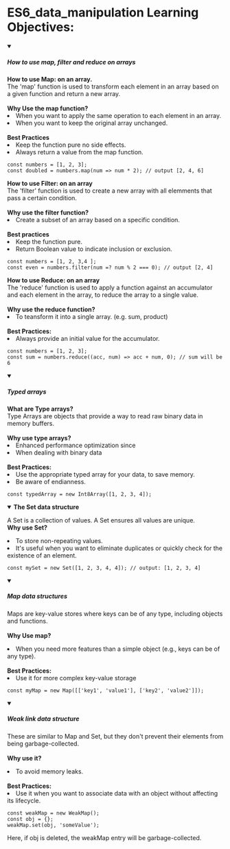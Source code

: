 # ES6_data_manipulation Learning Objectives:

<details open>
<summary>
<h5>
 How to use map, filter and reduce on arrays
 </h5>
</summary>
<main>
<b>How to use Map: on an array.</b>
<br>
The 'map' function is used to transform each element in an array based on a given function and return a new array.
<br>
<br>
<b>Why Use the map function?</b>
<li>
When you want to apply the same operation to each element in an array.
</li>
<li>
When you want to keep the original array unchanged.
</li>
<br>
<b>Best Practices</b>
<li>
Keep the function pure no side effects.</li>
<li>
Always return a value from the map function.</li>

```
const numbers = [1, 2, 3];
const doubled = numbers.map(num => num * 2); // output [2, 4, 6]
```
</main>

<main>
<b>How to use Filter: on an array</b><br>
The 'filter' function is used to create a new array with all  elemments that pass a certain condition.<br><br>
<b>Why use the filter function?</b>
<li>Create a subset of an array based on a specific condition.</li>
<br>
<b>Best practices</b>
<li>Keep the function pure.</li>
<li>Return Boolean value to indicate inclusion or exclusion.</li>

```
const numbers = [1, 2, 3,4 ];
const even = numbers.filter(num =? num % 2 === 0); // output [2, 4]
```
</main>
<main>
<b>How to use Reduce: on an array</b>
<br>
The 'reduce' function is used to apply a function against an accumulator and each element in the array, to reduce the array to a single value.
<br>
<br>
<b>Why use the reduce function?</b>
<br>
<li>
To teansform it into a single array. (e.g. sum, product)
</li>
<br>
<b>Best Practices:</b>
<li>Always provide an initial value for the accumulator.</li>

```
const numbers = [1, 2, 3];
const sum = numbers.reduce((acc, num) => acc + num, 0); // sum will be 6
```
</main>
</details>

<details open>
<summary>
 <h5>Typed arrays</h5>
</summary>
<main>
<b>What are Type arrays?</b><br>
Type Arrays are objects that provide a way to read raw binary data in memory buffers.
<br><br>
<b>Why use type arrays?</b>
<br>
<li>Enhanced performance optimization since </li>
<li>When dealing with binary data</li>
<br>
<b>Best Practices: </b>
<li>Use the appropriate typed array for your data, to save memory.</li>
<li>Be aware of endianness.</li>

```
const typedArray = new Int8Array([1, 2, 3, 4]);
```
</main>
</details>

 <details open>
 <summary>
 <b>
 The Set data structure</b>
 </summary>
 <p>A Set is a collection of values. A Set ensures all values are unique.<br>
 <b>Why use Set?</b>
 <li>To store non-repeating values.</li>
 <li>It's useful when you want to eliminate duplicates or quickly check for the existence of an element.</li>
 </p>

 ```
 const mySet = new Set([1, 2, 3, 4, 4]); // output: [1, 2, 3, 4]
 ```
 </details>

 <details open>
 <summary>
  <h5>Map data structures</h5>
 </summary>
 <p>Maps are key-value stores where keys can be of any type, including objects and functions.
 <br>
 <br>
 <b>Why Use map?</b>
 <li>When you need more features than a simple object (e.g., keys can be of any type).</li>
 <br>
 <b>Best Practices:</b>
 <li>Use it for more complex key-value storage</li>

 ```
const myMap = new Map([['key1', 'value1'], ['key2', 'value2']]);
```
</p>
 </details>

  <details open>
 <summary>
  <h5>Weak link data structure</h5>
 </summary>
 <p>These are similar to Map and Set, but they don't prevent their elements from being garbage-collected.
 <br>
 <br>
<b>Why use it?</b>
<li>
    To avoid memory leaks.
</li>
<br>
<b>Best Practices:</b>
<br>
<li>
Use it when you want to associate data with an object without affecting its lifecycle.</li>

```
const weakMap = new WeakMap();
const obj = {};
weakMap.set(obj, 'someValue');
```
Here, if obj is deleted, the weakMap entry will be garbage-collected.
</p>
 </details>